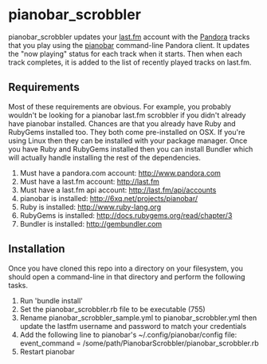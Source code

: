 # pianobar_scrobbler

pianobar_scrobbler updates your [last.fm](http://last.fm) account with
the [Pandora](http://pandora.com) tracks that you play using the 
[pianobar](http://6xq.net/projects/pianobar/) command-line Pandora client.
It updates the "now playing" status for each track when it starts.  Then 
when each track completes, it is added to the list of recently played 
tracks on last.fm.

## Requirements

Most of these requirements are obvious.  For example, you probably wouldn't
be looking for a pianobar last.fm scrobbler if you didn't already have
pianobar installed.  Chances are that you already have Ruby and RubyGems
installed too.  They both come pre-installed on OSX.  If you're using
Linux then they can be installed with your package manager.  Once you have
Ruby and RubyGems installed then you can install Bundler which will actually 
handle installing the rest of the dependencies.

1. Must have a pandora.com account: http://www.pandora.com
2. Must have a last.fm account: http://last.fm
3. Must have a last.fm api account: http://last.fm/api/accounts
4. pianobar is installed: http://6xq.net/projects/pianobar/
5. Ruby is installed: http://www.ruby-lang.org
6. RubyGems is installed: http://docs.rubygems.org/read/chapter/3
7. Bundler is installed: http://gembundler.com

## Installation

Once you have cloned this repo into a directory on your filesystem, you 
should open a command-line in that directory and perform the following 
tasks.

1. Run 'bundle install'
2. Set the pianobar_scrobbler.rb file to be executable (755)
3. Rename pianobar_scrobbler_sample.yml to pianobar_scrobbler.yml then
   update the lastfm username and password to match your credentials
4. Add the following line to pianobar's ~/.config/pianobar/config file:
      event_command = /some/path/PianobarScrobbler/pianobar_scrobbler.rb
5. Restart pianobar
